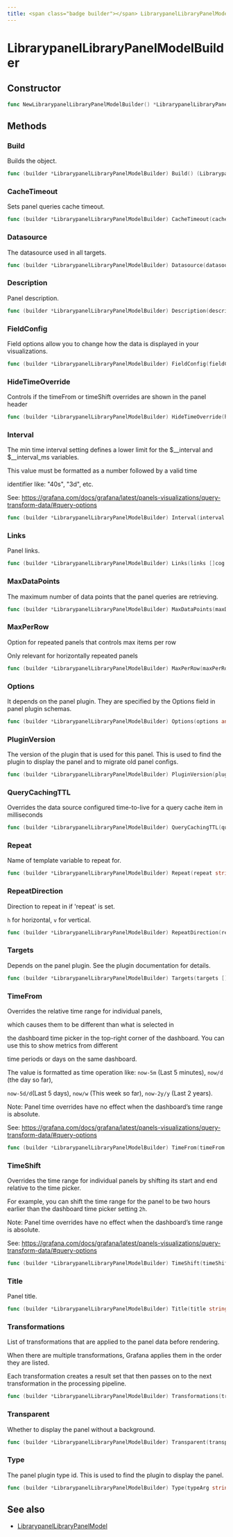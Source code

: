 ```yaml
---
title: <span class="badge builder"></span> LibrarypanelLibraryPanelModelBuilder
---
```

# <span class="badge builder"></span> LibrarypanelLibraryPanelModelBuilder

## Constructor

```go
func NewLibrarypanelLibraryPanelModelBuilder() *LibrarypanelLibraryPanelModelBuilder
```
## Methods

### <span class="badge object-method"></span> Build

Builds the object.

```go
func (builder *LibrarypanelLibraryPanelModelBuilder) Build() (LibrarypanelLibraryPanelModel, error)
```

### <span class="badge object-method"></span> CacheTimeout

Sets panel queries cache timeout.

```go
func (builder *LibrarypanelLibraryPanelModelBuilder) CacheTimeout(cacheTimeout string) *LibrarypanelLibraryPanelModelBuilder
```

### <span class="badge object-method"></span> Datasource

The datasource used in all targets.

```go
func (builder *LibrarypanelLibraryPanelModelBuilder) Datasource(datasource dashboard.DataSourceRef) *LibrarypanelLibraryPanelModelBuilder
```

### <span class="badge object-method"></span> Description

Panel description.

```go
func (builder *LibrarypanelLibraryPanelModelBuilder) Description(description string) *LibrarypanelLibraryPanelModelBuilder
```

### <span class="badge object-method"></span> FieldConfig

Field options allow you to change how the data is displayed in your visualizations.

```go
func (builder *LibrarypanelLibraryPanelModelBuilder) FieldConfig(fieldConfig dashboard.FieldConfigSource) *LibrarypanelLibraryPanelModelBuilder
```

### <span class="badge object-method"></span> HideTimeOverride

Controls if the timeFrom or timeShift overrides are shown in the panel header

```go
func (builder *LibrarypanelLibraryPanelModelBuilder) HideTimeOverride(hideTimeOverride bool) *LibrarypanelLibraryPanelModelBuilder
```

### <span class="badge object-method"></span> Interval

The min time interval setting defines a lower limit for the $__interval and $__interval_ms variables.

This value must be formatted as a number followed by a valid time

identifier like: "40s", "3d", etc.

See: https://grafana.com/docs/grafana/latest/panels-visualizations/query-transform-data/#query-options

```go
func (builder *LibrarypanelLibraryPanelModelBuilder) Interval(interval string) *LibrarypanelLibraryPanelModelBuilder
```

### <span class="badge object-method"></span> Links

Panel links.

```go
func (builder *LibrarypanelLibraryPanelModelBuilder) Links(links []cog.Builder[dashboard.DashboardLink]) *LibrarypanelLibraryPanelModelBuilder
```

### <span class="badge object-method"></span> MaxDataPoints

The maximum number of data points that the panel queries are retrieving.

```go
func (builder *LibrarypanelLibraryPanelModelBuilder) MaxDataPoints(maxDataPoints float64) *LibrarypanelLibraryPanelModelBuilder
```

### <span class="badge object-method"></span> MaxPerRow

Option for repeated panels that controls max items per row

Only relevant for horizontally repeated panels

```go
func (builder *LibrarypanelLibraryPanelModelBuilder) MaxPerRow(maxPerRow float64) *LibrarypanelLibraryPanelModelBuilder
```

### <span class="badge object-method"></span> Options

It depends on the panel plugin. They are specified by the Options field in panel plugin schemas.

```go
func (builder *LibrarypanelLibraryPanelModelBuilder) Options(options any) *LibrarypanelLibraryPanelModelBuilder
```

### <span class="badge object-method"></span> PluginVersion

The version of the plugin that is used for this panel. This is used to find the plugin to display the panel and to migrate old panel configs.

```go
func (builder *LibrarypanelLibraryPanelModelBuilder) PluginVersion(pluginVersion string) *LibrarypanelLibraryPanelModelBuilder
```

### <span class="badge object-method"></span> QueryCachingTTL

Overrides the data source configured time-to-live for a query cache item in milliseconds

```go
func (builder *LibrarypanelLibraryPanelModelBuilder) QueryCachingTTL(queryCachingTTL float64) *LibrarypanelLibraryPanelModelBuilder
```

### <span class="badge object-method"></span> Repeat

Name of template variable to repeat for.

```go
func (builder *LibrarypanelLibraryPanelModelBuilder) Repeat(repeat string) *LibrarypanelLibraryPanelModelBuilder
```

### <span class="badge object-method"></span> RepeatDirection

Direction to repeat in if 'repeat' is set.

`h` for horizontal, `v` for vertical.

```go
func (builder *LibrarypanelLibraryPanelModelBuilder) RepeatDirection(repeatDirection librarypanel.LibraryPanelRepeatDirection) *LibrarypanelLibraryPanelModelBuilder
```

### <span class="badge object-method"></span> Targets

Depends on the panel plugin. See the plugin documentation for details.

```go
func (builder *LibrarypanelLibraryPanelModelBuilder) Targets(targets []cog.Builder[cog/variants.Dataquery]) *LibrarypanelLibraryPanelModelBuilder
```

### <span class="badge object-method"></span> TimeFrom

Overrides the relative time range for individual panels,

which causes them to be different than what is selected in

the dashboard time picker in the top-right corner of the dashboard. You can use this to show metrics from different

time periods or days on the same dashboard.

The value is formatted as time operation like: `now-5m` (Last 5 minutes), `now/d` (the day so far),

`now-5d/d`(Last 5 days), `now/w` (This week so far), `now-2y/y` (Last 2 years).

Note: Panel time overrides have no effect when the dashboard’s time range is absolute.

See: https://grafana.com/docs/grafana/latest/panels-visualizations/query-transform-data/#query-options

```go
func (builder *LibrarypanelLibraryPanelModelBuilder) TimeFrom(timeFrom string) *LibrarypanelLibraryPanelModelBuilder
```

### <span class="badge object-method"></span> TimeShift

Overrides the time range for individual panels by shifting its start and end relative to the time picker.

For example, you can shift the time range for the panel to be two hours earlier than the dashboard time picker setting `2h`.

Note: Panel time overrides have no effect when the dashboard’s time range is absolute.

See: https://grafana.com/docs/grafana/latest/panels-visualizations/query-transform-data/#query-options

```go
func (builder *LibrarypanelLibraryPanelModelBuilder) TimeShift(timeShift string) *LibrarypanelLibraryPanelModelBuilder
```

### <span class="badge object-method"></span> Title

Panel title.

```go
func (builder *LibrarypanelLibraryPanelModelBuilder) Title(title string) *LibrarypanelLibraryPanelModelBuilder
```

### <span class="badge object-method"></span> Transformations

List of transformations that are applied to the panel data before rendering.

When there are multiple transformations, Grafana applies them in the order they are listed.

Each transformation creates a result set that then passes on to the next transformation in the processing pipeline.

```go
func (builder *LibrarypanelLibraryPanelModelBuilder) Transformations(transformations []dashboard.DataTransformerConfig) *LibrarypanelLibraryPanelModelBuilder
```

### <span class="badge object-method"></span> Transparent

Whether to display the panel without a background.

```go
func (builder *LibrarypanelLibraryPanelModelBuilder) Transparent(transparent bool) *LibrarypanelLibraryPanelModelBuilder
```

### <span class="badge object-method"></span> Type

The panel plugin type id. This is used to find the plugin to display the panel.

```go
func (builder *LibrarypanelLibraryPanelModelBuilder) Type(typeArg string) *LibrarypanelLibraryPanelModelBuilder
```

## See also

 * <span class="badge object-type-struct"></span> [LibrarypanelLibraryPanelModel](./object-LibrarypanelLibraryPanelModel.md)
